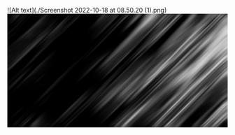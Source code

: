 ![Alt text](./Screenshot 2022-10-18 at 08.50.20 (1).png)
<img src="./Screenshot 2022-10-18 at 08.50.20 (1).png">
